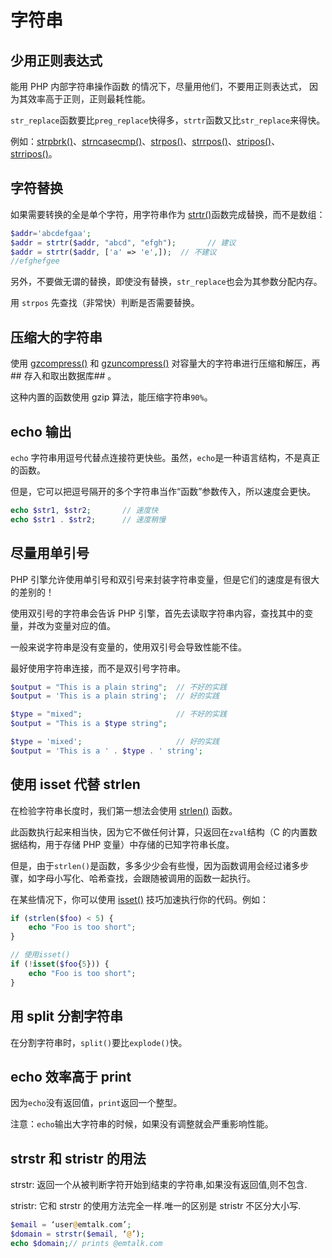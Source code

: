 # 字符串

## 少用正则表达式

能用 PHP 内部字符串操作函数 的情况下，尽量用他们，不要用正则表达式， 因为其效率高于正则，正则最耗性能。

`str_replace`函数要比`preg_replace`快得多，`strtr`函数又比`str_replace`来得快。

例如：[strpbrk()](http://php.net/manual/zh/function.strpbrk.php)、[strncasecmp()](http://php.net/manual/zh/function.strncasecmp.php)、[strpos()](http://php.net/manual/zh/function.strpos.php)、[strrpos()](http://php.net/manual/zh/function.strrpos.php)、[stripos()](http://php.net/manual/zh/function.stripos.php)、[strripos()](http://php.net/manual/zh/function.strripos.php)。

## 字符替换

如果需要转换的全是单个字符，用字符串作为 [strtr()](http://php.net/manual/zh/function.strtr.php)函数完成替换，而不是数组：

```php
$addr='abcdefgaa';
$addr = strtr($addr, "abcd", "efgh");       // 建议
$addr = strtr($addr, ['a' => 'e',]);  // 不建议
//efghefgee
```

另外，不要做无谓的替换，即使没有替换，`str_replace`也会为其参数分配内存。

用 `strpos` 先查找（非常快）判断是否需要替换。

## 压缩大的字符串

使用 [gzcompress()](http://php.net/manual/zh/function.gzcompress.php) 和 [gzuncompress()](http://php.net/manual/zh/function.gzuncompress.php) 对容量大的字符串进行压缩和解压，再## 存入和取出数据库## 。

这种内置的函数使用 gzip 算法，能压缩字符串`90%`。

## echo 输出

`echo` 字符串用逗号代替点连接符更快些。虽然，`echo`是一种语言结构，不是真正的函数。

但是，它可以把逗号隔开的多个字符串当作“函数”参数传入，所以速度会更快。

```php
echo $str1, $str2;       // 速度快
echo $str1 . $str2;      // 速度稍慢
```

## 尽量用单引号

PHP 引擎允许使用单引号和双引号来封装字符串变量，但是它们的速度是有很大的差别的！

使用双引号的字符串会告诉 PHP 引擎，首先去读取字符串内容，查找其中的变量，并改为变量对应的值。

一般来说字符串是没有变量的，使用双引号会导致性能不佳。

最好使用字符串连接，而不是双引号字符串。

```php
$output = "This is a plain string";  // 不好的实践
$output = 'This is a plain string';  // 好的实践

$type = "mixed";                     // 不好的实践
$output = "This is a $type string";

$type = 'mixed';                     // 好的实践
$output = 'This is a ' . $type . ' string';
```

## 使用 isset 代替 strlen

在检验字符串长度时，我们第一想法会使用 [strlen()](http://php.net/manual/zh/function.strlen.php) 函数。

此函数执行起来相当快，因为它不做任何计算，只返回在`zval`结构（C 的内置数据结构，用于存储 PHP 变量）中存储的已知字符串长度。

但是，由于`strlen()`是函数，多多少少会有些慢，因为函数调用会经过诸多步骤，如字母小写化、哈希查找，会跟随被调用的函数一起执行。

在某些情况下，你可以使用 [isset()](http://php.net/manual/zh/function.isset.php) 技巧加速执行你的代码。例如：

```php
if (strlen($foo) < 5) {
    echo "Foo is too short";
}

// 使用isset()
if (!isset($foo{5})) {
    echo "Foo is too short";
}
```

## 用 split 分割字符串

在分割字符串时，`split()`要比`explode()`快。

## echo 效率高于 print

因为`echo`没有返回值，`print`返回一个整型。

注意：`echo`输出大字符串的时候，如果没有调整就会严重影响性能。

## strstr 和 stristr 的用法

strstr: 返回一个从被判断字符开始到结束的字符串,如果没有返回值,则不包含.

stristr: 它和 strstr 的使用方法完全一样.唯一的区别是 stristr 不区分大小写.

```php
$email = ‘user@emtalk.com’;
$domain = strstr($email, ‘@’);
echo $domain;// prints @emtalk.com
```
